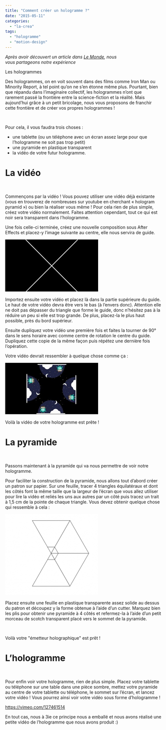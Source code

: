 ```yaml
---
title: "Comment créer un hologramme ?"
date: "2015-05-11"
categories: 
  - "la-crea"
tags: 
  - "hologramme"
  - "motion-design"
---
```


_Après avoir découvert un article dans [Le Monde](http://www.lemonde.fr/pixels/article/2015/03/27/on-a-teste-pour-vous-l-hologramme-fait-maison-en-dix-minutes-chrono_4602295_4408996.html), nous vous partageons notre expérience_

Les hologrammes

Des hologrammes, on en voit souvent dans des films comme Iron Man ou Minority Report, à tel point qu’on ne s’en étonne même plus. Pourtant, bien que répandu dans l’imaginaire collectif, les hologrammes n’ont que rarement passé la frontière entre la science-fiction et la réalité. Mais aujourd’hui grâce à un petit bricolage, nous vous proposons de franchir cette frontière et de créer vos propres hologrammes !

 

Pour cela, il vous faudra trois choses :

- une tablette (ou un téléphone avec un écran assez large pour que l’hologramme ne soit pas trop petit)
- une pyramide en plastique transparent
- la vidéo de votre futur hologramme.

# La vidéo

 

Commençons par la vidéo ! Vous pouvez utiliser une vidéo déjà existante (vous en trouverez de nombreuses sur youtube en cherchant « hologram pyramid ») ou bien la réaliser vous même ! Pour cela rien de plus simple, créez votre vidéo normalement. Faites attention cependant, tout ce qui est noir sera transparent dans l’hologramme.

Une fois celle-ci terminée, créez une nouvelle composition sous After Effects et placez-y l’image suivante au centre, elle nous servira de guide.

[![guide_video](/assets/images/guide_video-300x167.jpg)](/assets/images/guide_video.jpg)

Importez ensuite votre vidéo et placez là dans la partie supérieure du guide. Le haut de votre vidéo devra être vers le bas (à l’envers donc). Attention elle ne doit pas dépasser du triangle que forme le guide, donc n’hésitez pas à la réduire un peu si elle est trop grande. De plus, placez-la le plus haut possible, près du bord supérieur.

Ensuite dupliquez votre vidéo une première fois et faites la tourner de 90° dans le sens horaire avec comme centre de rotation le centre du guide. Dupliquez cette copie de la même façon puis répétez une dernière fois l’opération.

Votre vidéo devrait ressembler à quelque chose comme ça :

[![exemple_video](/assets/images/exemple_video-300x165.jpg)](/assets/images/exemple_video.jpg)

Voilà la vidéo de votre hologramme est prête !

# La pyramide

 

Passons maintenant à la pyramide qui va nous permettre de voir notre hologramme.

Pour faciliter la construction de la pyramide, nous allons tout d’abord créer un patron sur papier. Sur une feuille, tracer 4 triangles équilatéraux et dont les côtés font la même taille que la largeur de l’écran que vous allez utiliser pour lire la vidéo et reliés les uns aux autres par un côté puis tracez un trait à 1,5 cm de la pointe de chaque triangle. Vous devez obtenir quelque chose qui ressemble à cela :

[![patron_papier](/assets/images/patron_papier-300x259.png)](/assets/images/patron_papier.png)

Placez ensuite une feuille en plastique transparente assez solide au dessus du patron et découpez y la forme obtenue à l’aide d’un cutter. Marquez bien les plis pour obtenir une pyramide à 4 côtés et refermez-la à l’aide d’un petit morceau de scotch transparent placé vers le sommet de la pyramide.

 

Voilà votre "émetteur holographique" est prêt !

# L’hologramme

 

Pour enfin voir votre hologramme, rien de plus simple. Placez votre tablette ou téléphone sur une table dans une pièce sombre, mettez votre pyramide au centre de votre tablette ou téléphone, le sommet sur l’écran, et lancez votre vidéo ! Vous pourrez ainsi voir votre vidéo sous forme d’hologramme !

https://vimeo.com/127461514

En tout cas, nous à 3ie ce principe nous a emballé et nous avons réalisé une petite vidéo de l’hologramme que nous avons produit :)
